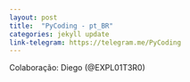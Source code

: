 ```yaml
---
layout: post
title:  "PyCoding - pt_BR"
categories: jekyll update
link-telegram: https://telegram.me/PyCoding
---
```

Colaboração: Diego (@EXPL01T3R0)
